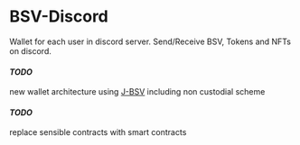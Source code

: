# BSV-Discord
Wallet for each user in discord server. Send/Receive BSV, Tokens and NFTs on discord.


#### *TODO* 
new wallet architecture using [J-BSV](https://github.com/yfbsei/J-BSV "J-BSV") including non custodial scheme

#### *TODO* 
replace sensible contracts with smart contracts
